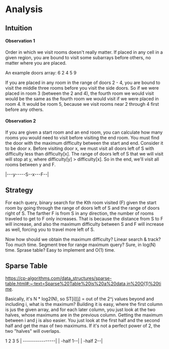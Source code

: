 # Analysis

## Intuition
#### Observation 1
Order in which we visit rooms doesn't really matter. If placed in any cell in a given region, you are bound to visit some subarrays before others, no matter where you are placed.

An example doors array:
6 2 4 5 9

If you are placed in any room in the range of doors 2 - 4, you are bound to visit the middle three rooms before you visit the side doors. So if we were placed in room 3 (between the 2 and 4), the fourth room we would visit would be the same as the fourth room we would visit if we were placed in room 4. It would be room 5, because we visit rooms near 2 through 4 first before any others.

#### Observation 2
If you are given a start room and an end room, you can calculate how many rooms you would need to visit before visiting the end room. You must find the door with the maximum difficulty between the start and end. Consider it to be door x. Before visiting door x, we must visit all doors left of S with difficulty less than difficulty[x]. The range of doors left of S that we will visit will stop at y, where difficulty[y] > difficulty[x]. So in the end, we'll visit all rooms between y and F.

|---y-----S--x---F--|


## Strategy
For each query, binary search for the Kth room visited (F) given the start room by going through the range of doors left of S and the range of doors right of S. 
The farther F is from S in any direction, the number of rooms traveled to get to F only increases. That is because the distance from S to F will increase, and also the maximum difficulty between S and F will increase as well, forcing you to travel more left of S.

Now how should we obtain the maximum difficulty? Linear search & track? Too much time. Segment tree for range maximum query? Sure, in log(N) time. Sprase table? Easy to implement and O(1) time.

## Sparse Table
https://cp-algorithms.com/data_structures/sparse-table.html#:~:text=Sparse%20Table%20is%20a%20data,in%20O(1)%20time.

Basically, it's N * log2(N), so ST[i][j] = out of the 2^j values beyond and including i, what is the maximum? 
Building it is easy, where the first column is jus the given array, and for each later column, you just look at the two halves, whose maximums are in the previous column.
Getting the maximum between i and j is also easier. You just look at the first half and the second half and get the max of two maximums. If it's not a perfect power of 2, the two "halves" will overlaps.

1      2  3      5
| ----------------|
| -half 1--|
       | -half 2--| 